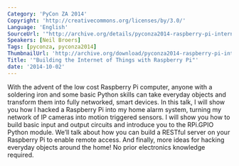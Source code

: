 ```yaml
---
Category: 'PyCon ZA 2014'
Copyright: 'http://creativecommons.org/licenses/by/3.0/'
Language: 'English'
SourceUrl: '"http://archive.org/details/pyconza2014-raspberry-pi-internet-of-things"'
Speakers: [Neil Broers]
Tags: [pyconza, pyconza2014]
ThumbnailUrl: 'http://archive.org/download/pyconza2014-raspberry-pi-internet-of-things/pyconza2014-raspberry-pi-internet-of-things.thumbs/4%20A%20Building%20the%20Internet%20of%20Things%20with%20Raspberry%20Pi-_001350.jpg'
Title: '"Building the Internet of Things with Raspberry Pi"'
date: '2014-10-02'
---
```

With the advent of the low cost Raspberry Pi computer, anyone with a soldering iron and some basic Python skills can take everyday objects and transform them into fully networked, smart devices.
In this talk, I will show you how I hacked a Raspberry Pi into my home alarm system, turning my network of IP cameras into motion triggered sensors. I will show you how to build basic input and output circuits and introduce you to the RPi.GPIO Python module. We’ll talk about how you can build a RESTful server on your Raspberry Pi to enable remote access. And finally, more ideas for hacking everyday objects around the home!
No prior electronics knowledge required.